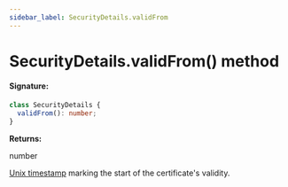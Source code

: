 ```yaml
---
sidebar_label: SecurityDetails.validFrom
---
```


# SecurityDetails.validFrom() method

#### Signature:

```typescript
class SecurityDetails {
  validFrom(): number;
}
```

**Returns:**

number

[Unix timestamp](https://en.wikipedia.org/wiki/Unix_time) marking the start of the certificate's validity.
